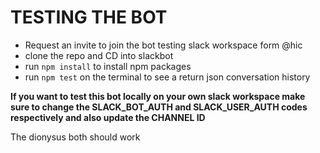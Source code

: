 # TESTING THE BOT

- Request an invite to join the bot testing slack workspace form @hic
- clone the repo and CD into slackbot
- run `npm install` to install npm packages
- run `npm test` on the terminal to see a return json conversation history

**If you want to test this bot locally on your own slack workspace make sure to change the SLACK_BOT_AUTH and SLACK_USER_AUTH codes respectively and also update the CHANNEL ID** 

The dionysus both should work

